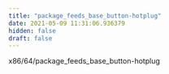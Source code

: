 ```yaml
---
title: "package_feeds_base_button-hotplug"
date: 2021-05-09 11:31:06.936379
hidden: false
draft: false
---
```


x86/64/package_feeds_base_button-hotplug

